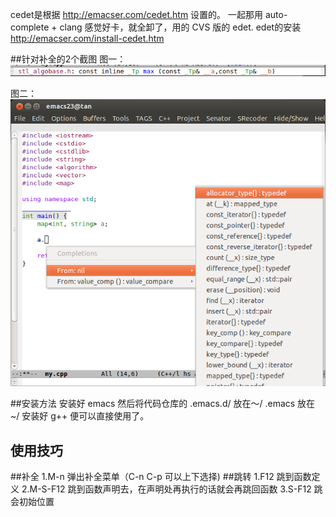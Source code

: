 cedet是根据 http://emacser.com/cedet.htm 设置的。
一起那用 auto-complete + clang 感觉好卡，就全卸了，用的 CVS 版的 edet.
edet的安装 http://emacser.com/install-cedet.htm

##针对补全的2个截图
图一：
![图1](1.png)


图二：
![图2](2.png)


##安装方法
		安装好 emacs 然后将代码仓库的
		.emacs.d/ 放在～/
		.emacs 放在 ~/
		安装好 g++ 便可以直接使用了。

使用技巧
------------------
##补全
		1.M-n 弹出补全菜单（C-n C-p 可以上下选择)
##跳转
		1.F12 跳到函数定义
		2.M-S-F12 跳到函数声明去，在声明处再执行的话就会再跳回函数
		3.S-F12 跳会初始位置
